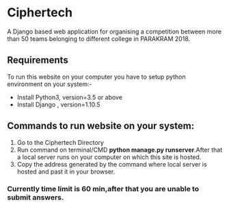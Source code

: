 # Ciphertech
A Django based web application for organising a competition between more than 50 teams belonging to different college in PARAKRAM 2018.


<h2>Requirements</h2>
  To run this website on your computer you have to setup python environment on your system:-
  <ul>
  <li> Install Python3, version=3.5 or above </li>
  <li>Install Django , version=1.10.5</li>
  </ul>
 <h2>Commands to run website on your system:</h2>
   <ol>
  <li> Go to the Ciphertech Directory </li>
  <li>Run command on terminal/CMD <strong><span>python manage.py runserver</span></strong>.After that a local server runs on your computer on which this site is hosted.</li>
  <li>Copy the address generated by the command where local server is hosted and past it in your browser.</li>
  </ol>
  <h3>Currently time limit is 60 min,after that you are unable to submit answers.</h3>
  
